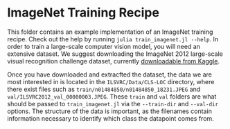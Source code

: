 # ImageNet Training Recipe

This folder contains an example implementation of an ImageNet training recipe.  Check out the help by running `julia train_imagenet.jl --help`.  In order to train a large-scale computer vision model, you will need an extensive dataset.  We suggest downloading the ImageNet 2012 large-scale visual recognition challenge dataset, currently [downloadable from Kaggle](https://www.kaggle.com/c/imagenet-object-localization-challenge/data).

Once you have downloaded and extracfted the dataset, the data we are most interested in is located in the `ILSVRC/Data/CLS-LOC` directory, where there exist files such as `train/n01484850/n01484850_18231.JPEG` and `val/ILSVRC2012_val_00000003.JPEG`.  These `train` and `val` folders are what should be passed to `train_imagenet.jl` via the `--train-dir` and `--val-dir` options.  The structure of the data is important, as the filenames contain information necessary to identify which class the datapoint comes from.